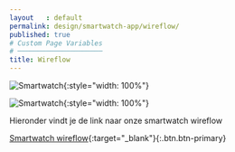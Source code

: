 ```yaml
---
layout   : default
permalink: design/smartwatch-app/wireflow/
published: true
# Custom Page Variables
# ─────────────────────
title: Wireflow
---
```




![Smartwatch](http://127.0.0.1:4000/1718-nmd3-project/images/wireflowwireframes-02.png){:style="width: 100%"}


![Smartwatch](http://127.0.0.1:4000/1718-nmd3-project/images/wireflow-02.png){:style="width: 100%"}


Hieronder vindt je de link naar onze smartwatch wireflow

[Smartwatch wireflow](https://xd.adobe.com/view/e31aba26-7058-41dd-7d3f-515b948946b1-952b/){:target="_blank"}{:.btn.btn-primary}

